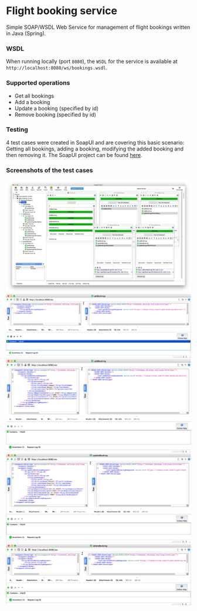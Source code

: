 # Flight booking service
Simple SOAP/WSDL Web Service for management of flight bookings written in Java (Spring).

### WSDL
When running locally (port `8080`), the `WSDL` for the service is available at `http://localhost:8080/ws/bookings.wsdl`.

### Supported operations
* Get all bookings
* Add a booking
* Update a booking (specified by id)
* Remove booking (specified by id)

### Testing
4 test cases were created in SoapUI and are covering this basic scenario: Getting all bookings, adding a booking, modifying the added booking and then removing it. The SoapUI project can be found [here](src/flight-booking-service-soapui-project.xml).

### Screenshots of the test cases
![Test cases](screenshots/soapui_overall.png)
![List bookings](screenshots/soapui_list.png)
![Add booking](screenshots/soapui_add.png)
![Modify booking](screenshots/soapui_modify.png)
![Remove booking](screenshots/soapui_delete.png)